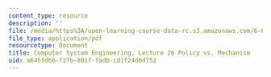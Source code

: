 ```yaml
---
content_type: resource
description: ''
file: /media/https%3A/open-learning-course-data-rc.s3.amazonaws.com/6-033-computer-system-engineering-spring-2018/a645fd66f27b801ffadbcd1f24d0d752_MIT6_033S18lec26.pdf
file_type: application/pdf
resourcetype: Document
title: Computer System Engineering, Lecture 26 Policy vs. Mechanism
uid: a645fd66-f27b-801f-fadb-cd1f24d0d752
---
```

